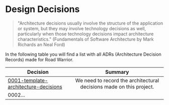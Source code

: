 # Design Decisions
> "Architecture decisions usually involve the structure of the application or system, but they may involve technology decisions as well, particularly when those technology decisions impact architecture characteristics." (Fundamentals of Software Architecture by Mark Richards an Neal Ford)

In the following table you will find a list with all ADRs (Architecture Decision Records) made for Road Warrior.

| Decision                                            | Summary | 
|-----------------------------------------------------|:-------:|
| [0001-template-architecture-decisions](../ADRs/0001-template-architecture-decisions.md) |    We need to record the architectural decisions made on this project.     |
| 0002...                                             |         |

